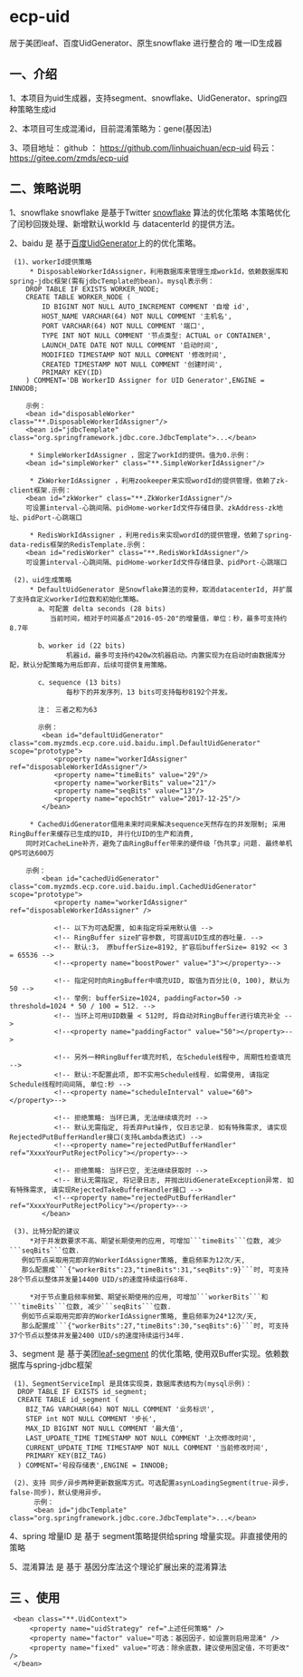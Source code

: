 # ecp-uid
居于美团leaf、百度UidGenerator、原生snowflake 进行整合的 唯一ID生成器

一、介绍
-------------------
   1、本项目为uid生成器，支持segment、snowflake、UidGenerator、spring四种策略生成id
   
   2、本项目可生成混淆id，目前混淆策略为：gene(基因法)

   3、项目地址：
      github ： https://github.com/linhuaichuan/ecp-uid
      码云： https://gitee.com/zmds/ecp-uid
   
二、策略说明
-------------------
   1、snowflake
     snowflake 是基于Twitter [snowflake](https://github.com/twitter/snowflake) 算法的优化策略
     本策略优化了闰秒回拨处理、新增默认workId 与 datacenterId 的提供方法。
     <bean id="snowflakeUidStrategy" class="**.TwitterSnowflakeStrategy"/> 
     
   2、baidu
      是 基于[百度UidGenerator](https://github.com/baidu/uid-generator)上的的优化策略。
     	<bean id="baiduUidStrategy" class="**.BaiduUidStrategy"/> 
     		 
     (1)、workerId提供策略
         * DisposableWorkerIdAssigner，利用数据库来管理生成workId，依赖数据库和spring-jdbc框架(需有jdbcTemplate的bean)。mysql表示例：
		DROP TABLE IF EXISTS WORKER_NODE;
		CREATE TABLE WORKER_NODE (
			ID BIGINT NOT NULL AUTO_INCREMENT COMMENT '自增 id',
			HOST_NAME VARCHAR(64) NOT NULL COMMENT '主机名',
			PORT VARCHAR(64) NOT NULL COMMENT '端口',
			TYPE INT NOT NULL COMMENT '节点类型: ACTUAL or CONTAINER',
			LAUNCH_DATE DATE NOT NULL COMMENT '启动时间',
			MODIFIED TIMESTAMP NOT NULL COMMENT '修改时间',
			CREATED TIMESTAMP NOT NULL COMMENT '创建时间',
			PRIMARY KEY(ID)
		) COMMENT='DB WorkerID Assigner for UID Generator',ENGINE = INNODB;
		 
		示例：
		<bean id="disposableWorker" class="**.DisposableWorkerIdAssigner"/>
		<bean id="jdbcTemplate" class="org.springframework.jdbc.core.JdbcTemplate">...</bean>
			
         * SimpleWorkerIdAssigner ，固定了workId的提供。值为0.示例：
		<bean id="simpleWorker" class="**.SimpleWorkerIdAssigner"/>
         
         * ZkWorkerIdAssigner ，利用zookeeper来实现wordId的提供管理，依赖了zk-client框架.示例：
		<bean id="zkWorker" class="**.ZkWorkerIdAssigner"/>
		可设置interval-心跳间隔、pidHome-workerId文件存储目录、zkAddress-zk地址、pidPort-心跳端口
         
         * RedisWorkIdAssigner ，利用redis来实现wordId的提供管理，依赖了spring-data-redis框架的RedisTemplate.示例：
		<bean id="redisWorker" class="**.RedisWorkIdAssigner"/>
		可设置interval-心跳间隔、pidHome-workerId文件存储目录、pidPort-心跳端口

     (2)、uid生成策略
         * DefaultUidGenerator 是Snowflake算法的变种，取消datacenterId, 并扩展了支持自定义workerId位数和初始化策略。
           a、可配置 delta seconds (28 bits)  
	          当前时间，相对于时间基点"2016-05-20"的增量值，单位：秒，最多可支持约8.7年

           b、worker id (22 bits)  
                  机器id，最多可支持约420w次机器启动。内置实现为在启动时由数据库分配，默认分配策略为用后即弃，后续可提供复用策略。

           c、sequence (13 bits)   
                  每秒下的并发序列，13 bits可支持每秒8192个并发。
                                   
           注： 三者之和为63
                            
           示例：
            <bean id="defaultUidGenerator" class="com.myzmds.ecp.core.uid.baidu.impl.DefaultUidGenerator" scope="prototype">
               <property name="workerIdAssigner" ref="disposableWorkerIdAssigner"/>
               <property name="timeBits" value="29"/>
               <property name="workerBits" value="21"/>
               <property name="seqBits" value="13"/>
               <property name="epochStr" value="2017-12-25"/>
            </bean>
            
         * CachedUidGenerator借用未来时间来解决sequence天然存在的并发限制; 采用RingBuffer来缓存已生成的UID, 并行化UID的生产和消费,
	    同时对CacheLine补齐，避免了由RingBuffer带来的硬件级「伪共享」问题. 最终单机QPS可达600万

	    示例：
            <bean id="cachedUidGenerator" class="com.myzmds.ecp.core.uid.baidu.impl.CachedUidGenerator" scope="prototype">
               <property name="workerIdAssigner" ref="disposableWorkerIdAssigner" />

               <!-- 以下为可选配置, 如未指定将采用默认值 -->
               <!-- RingBuffer size扩容参数, 可提高UID生成的吞吐量. --> 
               <!-- 默认:3， 原bufferSize=8192, 扩容后bufferSize= 8192 << 3 = 65536 -->
               <!--<property name="boostPower" value="3"></property>--> 
               
               <!-- 指定何时向RingBuffer中填充UID, 取值为百分比(0, 100), 默认为50 -->
               <!-- 举例: bufferSize=1024, paddingFactor=50 -> threshold=1024 * 50 / 100 = 512. -->
               <!-- 当环上可用UID数量 < 512时, 将自动对RingBuffer进行填充补全 -->
               <!--<property name="paddingFactor" value="50"></property>--> 
               
               <!-- 另外一种RingBuffer填充时机, 在Schedule线程中, 周期性检查填充 -->
               <!-- 默认:不配置此项, 即不实用Schedule线程. 如需使用, 请指定Schedule线程时间间隔, 单位:秒 -->
               <!--<property name="scheduleInterval" value="60"></property>--> 
               
               <!-- 拒绝策略: 当环已满, 无法继续填充时 -->
               <!-- 默认无需指定, 将丢弃Put操作, 仅日志记录. 如有特殊需求, 请实现RejectedPutBufferHandler接口(支持Lambda表达式) -->
               <!--<property name="rejectedPutBufferHandler" ref="XxxxYourPutRejectPolicy"></property>--> 
               
               <!-- 拒绝策略: 当环已空, 无法继续获取时 -->
               <!-- 默认无需指定, 将记录日志, 并抛出UidGenerateException异常. 如有特殊需求, 请实现RejectedTakeBufferHandler接口 -->
               <!--<property name="rejectedPutBufferHandler" ref="XxxxYourPutRejectPolicy"></property>--> 
            </bean>
            
     (3)、比特分配的建议
         *对于并发数要求不高、期望长期使用的应用, 可增加```timeBits```位数, 减少```seqBits```位数. 
	   例如节点采取用完即弃的WorkerIdAssigner策略, 重启频率为12次/天,
	   那么配置成```{"workerBits":23,"timeBits":31,"seqBits":9}```时, 可支持28个节点以整体并发量14400 UID/s的速度持续运行68年.

         *对于节点重启频率频繁、期望长期使用的应用, 可增加```workerBits```和```timeBits```位数, 减少```seqBits```位数.
	   例如节点采取用完即弃的WorkerIdAssigner策略, 重启频率为24*12次/天,
	   那么配置成```{"workerBits":27,"timeBits":30,"seqBits":6}```时, 可支持37个节点以整体并发量2400 UID/s的速度持续运行34年.
                           
   3、segment
     是 基于美团[leaf-segment](https://tech.meituan.com/MT_Leaf.html) 的优化策略, 使用双Buffer实现。依赖数据库与spring-jdbc框架
     <bean id="leafUidStrategy" class="**.LeafSegmentStrategy"/> 
     
     (1)、SegmentServiceImpl 是具体实现类，数据库表结构为(mysql示例)：
	  DROP TABLE IF EXISTS id_segment;
	  CREATE TABLE id_segment (
		BIZ_TAG VARCHAR(64) NOT NULL COMMENT '业务标识',
		STEP int NOT NULL COMMENT '步长',
		MAX_ID BIGINT NOT NULL COMMENT '最大值',
		LAST_UPDATE_TIME TIMESTAMP NOT NULL COMMENT '上次修改时间',
		CURRENT_UPDATE_TIME TIMESTAMP NOT NULL COMMENT '当前修改时间',
		PRIMARY KEY(BIZ_TAG)
	  ) COMMENT='号段存储表',ENGINE = INNODB;
     
     (2)、支持 同步/异步两种更新数据库方式。可选配置asynLoadingSegment(true-异步，false-同步)，默认使用异步。
          示例：
          <bean id="jdbcTemplate" class="org.springframework.jdbc.core.JdbcTemplate">...</bean>
                    
   4、spring 增量ID
      是 基于 segment策略提供给spring 增量实现。非直接使用的策略
   
   5、混淆算法
      是 基于 基因分库法这个理论扩展出来的混淆算法
      
三 、使用
-------------------
     <bean class="**.UidContext">
         <property name="uidStrategy" ref="上述任何策略" />
         <property name="factor" value="可选：基因因子，如设置则启用混淆" />
         <property name="fixed" value="可选：除余底数，建议使用固定值，不可更改" />
     </bean>
